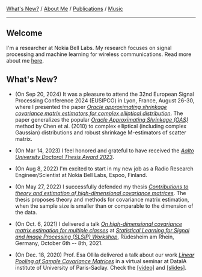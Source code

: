 [What's New?](./index.md) / [About Me](./about.md) / [Publications](./publications.md) / [Music](./music.md)

---

## Welcome

I'm a researcher at Nokia Bell Labs. My research focuses on signal processing and machine learning for wireless communications. Read
more about me [here](./about.md).

## What's New?
* (On Sep 20, 2024) It was a pleasure to attend the 32nd European Signal Processing Conference 2024 (EUSIPCO) in Lyon, France, August 26-30, where I presented the paper [*Oracle approximating shrinkage covariance matrix estimators for complex elliptical distribution*](https://eurasip.org/Proceedings/Eusipco/Eusipco2024/pdfs/0002717.pdf). The paper generalizes the popular [*Oracle Approximating Shrinkage (OAS)*](https://ieeexplore.ieee.org/abstract/document/5484583) method by Chen et al. (2010) to complex elliptical (including complex Gaussian) distributions and robust shrinkage M-estimators of scatter matrix.
  
* (On Mar 14, 2023) I feel honored and grateful to have received the [*Aalto University Doctoral Thesis Award 2023*](https://www.aalto.fi/en/news/school-of-electrical-engineering-celebrated-excellence-and-achievements-of-2022).

* (On Aug 8, 2022) I'm excited to start in my new job as a Radio Research Engineer/Scientist at Nokia Bell Labs, Espoo, Finland.

* (On May 27, 2022) I successfully defended my thesis [*Contributions to theory and estimation of high-dimensional covariance matrices*](https://aaltodoc.aalto.fi/handle/123456789/114219). The thesis proposes theory and methods for covariance matrix estimation, when the sample size is smaller than or comparable to the dimension of the data.

* (On Oct. 6, 2021) I delivered a talk [*On high-dimensional covariance matrix estimation for multiple classes*](https://sites.google.com/view/slsipworkshop/home/technicalprogram) at [*Statistical Learning for Signal and Image Processing (SLSIP) Workshop*](https://sites.google.com/view/slsipworkshop/home), Rüdesheim am Rhein, Germany, October 6th -- 8th, 2021.

* (On Dec. 18, 2020) Prof. Esa Ollila delivered a talk about our work [*Linear Pooling of Sample Covariance Matrices*](https://ieeexplore.ieee.org/stamp/stamp.jsp?tp=&arnumber=9665347) in a virtual seminar at DataIA institute of University of Paris-Saclay. Check the [[video]](https://youtu.be/LLBx1YcIOOI) and [[slides]](http://users.spa.aalto.fi/esollila/dataia_talk.pdf).
